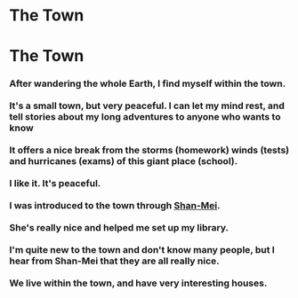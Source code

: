 <h1>The Town</h1>

<body>
  <h1>The Town</h1>
  <h3>After wandering the whole Earth, I find myself within the town. <br><br> It's a small town, but very peaceful. I can let my mind rest, and tell stories about my long adventures to anyone who wants to know <br><br> It offers a nice break from the storms (homework) winds (tests) and hurricanes (exams) of this giant place (school).<br><br> I like it. It's peaceful. <br><br> I was introduced to the town through <a href="https://harzavad.github.io/the-merchant/">Shan-Mei</a>. <br><br>She's really nice and helped me set up my library. <br><br> I'm quite new to the town and don't know many people, but I hear from Shan-Mei that they are all really nice. <br><br> We live within the town, and have very interesting houses.</h3>
</body>
